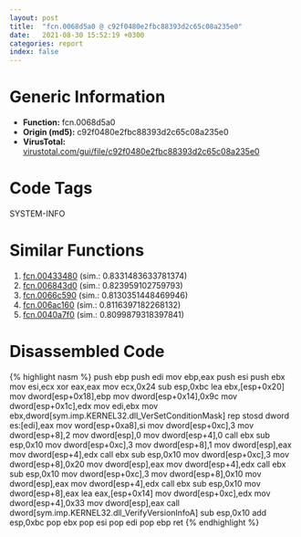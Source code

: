 ```yaml
---
layout: post
title:  "fcn.0068d5a0 @ c92f0480e2fbc88393d2c65c08a235e0"
date:   2021-08-30 15:52:19 +0300
categories: report
index: false
---
```


# Generic Information
- **Function:** fcn.0068d5a0
- **Origin (md5):** c92f0480e2fbc88393d2c65c08a235e0
- **VirusTotal:** [virustotal.com/gui/file/c92f0480e2fbc88393d2c65c08a235e0][virustotal_ref]

# Code Tags
<span class="tag" id="SYSTEM-INFO">SYSTEM-INFO</span>


# Similar Functions

1. [fcn.00433480][similar_1_ref] (sim.: 0.8331483633781374)
2. [fcn.006843d0][similar_2_ref] (sim.: 0.823959102759793)
3. [fcn.0066c590][similar_3_ref] (sim.: 0.8130351448469946)
4. [fcn.006ac160][similar_4_ref] (sim.: 0.8116397182268132)
5. [fcn.0040a7f0][similar_5_ref] (sim.: 0.8099879318397841)


# Disassembled Code

{% highlight nasm %}
push ebp
push edi
mov ebp,eax
push esi
push ebx
mov esi,ecx
xor eax,eax
mov ecx,0x24
sub esp,0xbc
lea ebx,[esp+0x20]
mov dword[esp+0x18],ebp
mov dword[esp+0x14],0x9c
mov dword[esp+0x1c],edx
mov edi,ebx
mov ebx,dword[sym.imp.KERNEL32.dll_VerSetConditionMask]
rep stosd dword es:[edi],eax
mov word[esp+0xa8],si
mov dword[esp+0xc],3
mov dword[esp+8],2
mov dword[esp],0
mov dword[esp+4],0
call ebx
sub esp,0x10
mov dword[esp+0xc],3
mov dword[esp+8],1
mov dword[esp],eax
mov dword[esp+4],edx
call ebx
sub esp,0x10
mov dword[esp+0xc],3
mov dword[esp+8],0x20
mov dword[esp],eax
mov dword[esp+4],edx
call ebx
sub esp,0x10
mov dword[esp+0xc],3
mov dword[esp+8],0x10
mov dword[esp],eax
mov dword[esp+4],edx
call ebx
sub esp,0x10
mov dword[esp+8],eax
lea eax,[esp+0x14]
mov dword[esp+0xc],edx
mov dword[esp+4],0x33
mov dword[esp],eax
call dword[sym.imp.KERNEL32.dll_VerifyVersionInfoA]
sub esp,0x10
add esp,0xbc
pop ebx
pop esi
pop edi
pop ebp
ret 
{% endhighlight %}


[similar_1_ref]: /report/fcn.00433480@c92f0480e2fbc88393d2c65c08a235e0
[similar_2_ref]: /report/fcn.006843d0@c92f0480e2fbc88393d2c65c08a235e0
[similar_3_ref]: /report/fcn.0066c590@c92f0480e2fbc88393d2c65c08a235e0
[similar_4_ref]: /report/fcn.006ac160@c92f0480e2fbc88393d2c65c08a235e0
[similar_5_ref]: /report/fcn.0040a7f0@db0bb0926cbc24a905ae237e61cb9c73
[virustotal_ref]: https://www.virustotal.com/gui/file/c92f0480e2fbc88393d2c65c08a235e0